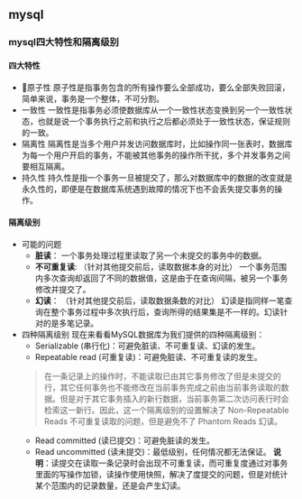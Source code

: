 ## mysql
### mysql四大特性和隔离级别
#### 四大特性
* 原子性
原子性是指事务包含的所有操作要么全部成功，要么全部失败回滚，简单来说，事务是一个整体，不可分割。
* 一致性
一致性是指事务必须使数据库从一个一致性状态变换到另一个一致性状态，也就是说一个事务执行之前和执行之后都必须处于一致性状态，保证规则的一致。
* 隔离性
隔离性是当多个用户并发访问数据库时，比如操作同一张表时，数据库为每一个用户开启的事务，不能被其他事务的操作所干扰，多个并发事务之间要相互隔离。
* 持久性
持久性是指一个事务一旦被提交了，那么对数据库中的数据的改变就是永久性的，即便是在数据库系统遇到故障的情况下也不会丢失提交事务的操作。
#### 隔离级别
* 可能的问题
    * **脏读**： 一个事务处理过程里读取了另一个未提交的事务中的数据。
    * **不可重复读**: （针对其他提交前后，读取数据本身的对比） 一个事务范围内多次查询却返回了不同的数据值，这是由于在查询间隔，被另一个事务修改并提交了。
    * **幻读**： （针对其他提交前后，读取数据条数的对比） 幻读是指同样一笔查询在整个事务过程中多次执行后，查询所得的结果集是不一样的。幻读针对的是多笔记录。
* 四种隔离级别
    现在来看看MySQL数据库为我们提供的四种隔离级别：
    *  Serializable (串行化)：可避免脏读、不可重复读、幻读的发生。
    * Repeatable read (可重复读)：可避免脏读、不可重复读的发生。
    > 在一条记录上的操作时，不能读取已由其它事务修改了但是未提交的行，其它任何事务也不能修改在当前事务完成之前由当前事务读取的数据。但是对于其它事务插入的新行数据，当前事务第二次访问表行时会检索这一新行。因此，这一个隔离级别的设置解决了 Non-Repeatable Reads 不可重复读取的问题，但是避免不了 Phantom Reads 幻读。
    * Read committed (读已提交)：可避免脏读的发生。
    * Read uncommitted (读未提交)：最低级别，任何情况都无法保证。
**说明**：读提交在读取一条记录时会出现不可重复读，而可重复度通过对事务里面的写操作加锁，读操作使用快照，解决了度提交的问题，但是对统计某个范围内的记录数量，还是会产生幻读。

